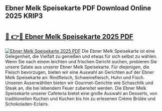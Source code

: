 ## Ebner Melk Speisekarte PDF Download Online 2025 KRlP3

# <h2><a href="http://gc5z43.nevu.top/?p=Ebner+Melk+Speisekarte">🔗 👉🔴 Ebner Melk Speisekarte 2025 PDF</a></h2>

[![Ebner Melk Speisekarte 2025 PDF](https://i.imgur.com/dBaPXMq.png)](http://gc5z43.nevu.top/?p=Ebner+Melk+Speisekarte)
Die Ebner Melk Speisekarte ist eine Gelegenheit, die Vielfalt zu genießen und etwas für sich selbst zu wählen. Wenn Sie nach einem leichten und frischen Gericht suchen, probieren Sie unsere Salate aus unserer Ebner Melk Speisekarte. Für diejenigen, die Fleisch bevorzugen, bieten wir eine Auswahl an Gerichten auf der Ebner Melk Speisekarte an: Rindfleisch, Schweinefleisch, Huhn und Fisch. Unseren Auserwählten bieten wir Gourmet-Gerichte wie Schaschlik und Steak an, die bei lebendem Feuer zubereitet werden. Die Ebner Melk Speisekarte unserer Cafeteria bietet eine große Auswahl an Desserts, von traditionellen Kuchen und Kuchen bis hin zu erlesenen Crème Brûlée und Schokoladen-Eclairs.
